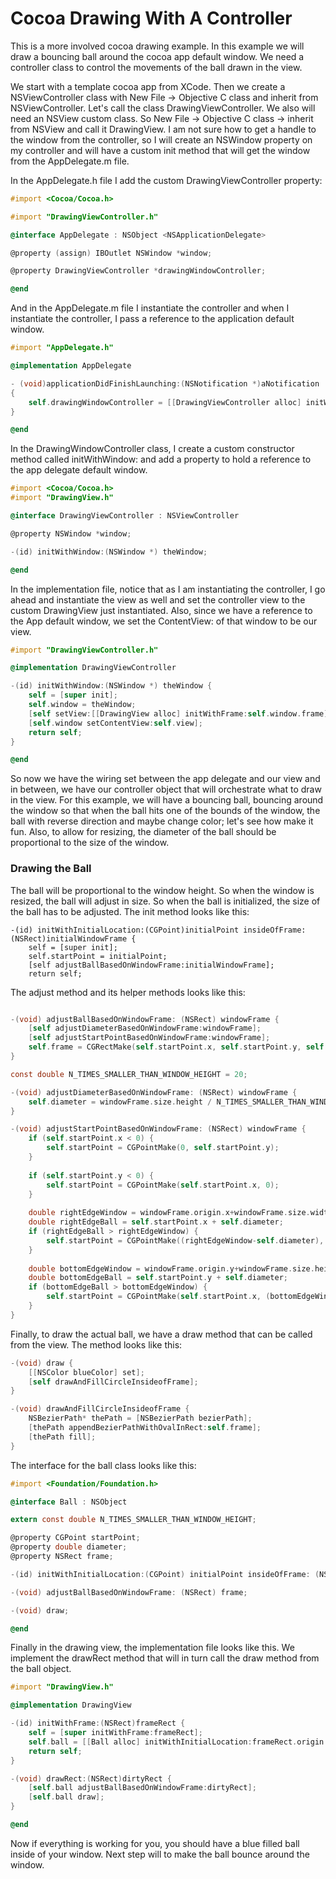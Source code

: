 Cocoa Drawing With A Controller
===============================

This is a more involved cocoa drawing example.  In this example we will draw a bouncing ball around the cocoa app default 
window. We need a controller class to control the movements of the ball drawn in the view.

We start with a template cocoa app from XCode. Then we create a NSViewController class with New File -> Objective C class 
and inherit from NSViewController. Let's call the class DrawingViewController. We also will need an NSView custom class.
So New File -> Objective C class -> inherit from NSView and call it DrawingView.  I am not sure how to get a handle to the
window from the controller, so I will create an NSWindow property on my controller and will have a custom init method that
will get the window from the AppDelegate.m file.

In the AppDelegate.h file I add the custom DrawingViewController property:

``` objective-c
#import <Cocoa/Cocoa.h>

#import "DrawingViewController.h"

@interface AppDelegate : NSObject <NSApplicationDelegate>

@property (assign) IBOutlet NSWindow *window;

@property DrawingViewController *drawingWindowController;

@end
```

And in the AppDelegate.m file I instantiate the controller and when I instantiate the controller, I pass a reference to the application default window.

``` objective-c
#import "AppDelegate.h"

@implementation AppDelegate

- (void)applicationDidFinishLaunching:(NSNotification *)aNotification
{
    self.drawingWindowController = [[DrawingViewController alloc] initWithWindow:self.window];
}

@end
```

In the DrawingWindowController class, I create a custom constructor method called initWithWindow: and add a property to hold a reference to the app delegate default
window.


``` objective-c
#import <Cocoa/Cocoa.h>
#import "DrawingView.h"

@interface DrawingViewController : NSViewController

@property NSWindow *window;

-(id) initWithWindow:(NSWindow *) theWindow;

@end
```

In the implementation file, notice that as I am instantiating the controller, I go ahead and instantiate the view as well and 
set the controller view to the custom DrawingView just instantiated. Also, since we have a reference to the App default window, 
we set the ContentView: of that window to be our view.

``` objective-c
#import "DrawingViewController.h"

@implementation DrawingViewController

-(id) initWithWindow:(NSWindow *) theWindow {
    self = [super init];
    self.window = theWindow;
    [self setView:[[DrawingView alloc] initWithFrame:self.window.frame]];
    [self.window setContentView:self.view];
    return self;
}

@end
```

So now we have the wiring set between the app delegate and our view and in between, we have our controller object that will
orchestrate what to draw in the view. For this example, we will have a bouncing ball, bouncing around the window so that
when the ball hits one of the bounds of the window, the ball with reverse direction and maybe change color; let's see how
make it fun. Also, to allow for resizing, the diameter of the ball should be proportional to the size of the window.


### Drawing the Ball

The ball will be proportional to the window height. So when the window is resized, the ball will adjust in size. So when
the ball is initialized, the size of the ball has to be adjusted. The init method looks like this:

``` objectic-c
-(id) initWithInitialLocation:(CGPoint)initialPoint insideOfFrame:(NSRect)initialWindowFrame {
    self = [super init];
    self.startPoint = initialPoint;
    [self adjustBallBasedOnWindowFrame:initialWindowFrame];
    return self;
```

The adjust method and its helper methods looks like this:

``` objective-c

-(void) adjustBallBasedOnWindowFrame: (NSRect) windowFrame {
    [self adjustDiameterBasedOnWindowFrame:windowFrame];
    [self adjustStartPointBasedOnWindowFrame:windowFrame];
    self.frame = CGRectMake(self.startPoint.x, self.startPoint.y, self.diameter, self.diameter);
}

const double N_TIMES_SMALLER_THAN_WINDOW_HEIGHT = 20;

-(void) adjustDiameterBasedOnWindowFrame: (NSRect) windowFrame {
    self.diameter = windowFrame.size.height / N_TIMES_SMALLER_THAN_WINDOW_HEIGHT;
}

-(void) adjustStartPointBasedOnWindowFrame: (NSRect) windowFrame {
    if (self.startPoint.x < 0) {
        self.startPoint = CGPointMake(0, self.startPoint.y);
    }
    
    if (self.startPoint.y < 0) {
        self.startPoint = CGPointMake(self.startPoint.x, 0);
    }
    
    double rightEdgeWindow = windowFrame.origin.x+windowFrame.size.width;
    double rightEdgeBall = self.startPoint.x + self.diameter;
    if (rightEdgeBall > rightEdgeWindow) {
        self.startPoint = CGPointMake((rightEdgeWindow-self.diameter), self.startPoint.y);
    }
    
    double bottomEdgeWindow = windowFrame.origin.y+windowFrame.size.height;
    double bottomEdgeBall = self.startPoint.y + self.diameter;
    if (bottomEdgeBall > bottomEdgeWindow) {
        self.startPoint = CGPointMake(self.startPoint.x, (bottomEdgeWindow-self.diameter));
    }
}
```

Finally, to draw the actual ball, we have a draw method that can be called from the view. The method looks like this:

``` objective-c
-(void) draw {
    [[NSColor blueColor] set];
    [self drawAndFillCircleInsideofFrame];
}

-(void) drawAndFillCircleInsideofFrame {
    NSBezierPath* thePath = [NSBezierPath bezierPath];
    [thePath appendBezierPathWithOvalInRect:self.frame];
    [thePath fill];
}
```

The interface for the ball class looks like this:

``` objective-c
#import <Foundation/Foundation.h>

@interface Ball : NSObject

extern const double N_TIMES_SMALLER_THAN_WINDOW_HEIGHT;

@property CGPoint startPoint;
@property double diameter;
@property NSRect frame;

-(id) initWithInitialLocation:(CGPoint) initialPoint insideOfFrame: (NSRect) initialWindowFrame;

-(void) adjustBallBasedOnWindowFrame: (NSRect) frame;

-(void) draw;

@end
```

Finally in the drawing view, the implementation file looks like this. We implement the drawRect method that will in turn
call the draw method from the ball object.

``` objective-c
#import "DrawingView.h"

@implementation DrawingView

-(id) initWithFrame:(NSRect)frameRect {
    self = [super initWithFrame:frameRect];
    self.ball = [[Ball alloc] initWithInitialLocation:frameRect.origin insideOfFrame:frameRect];
    return self;
}

-(void) drawRect:(NSRect)dirtyRect {
    [self.ball adjustBallBasedOnWindowFrame:dirtyRect];
    [self.ball draw];
}

@end
```

Now if everything is working for you, you should have a blue filled ball inside of your window. Next step will
to make the ball bounce around the window.

